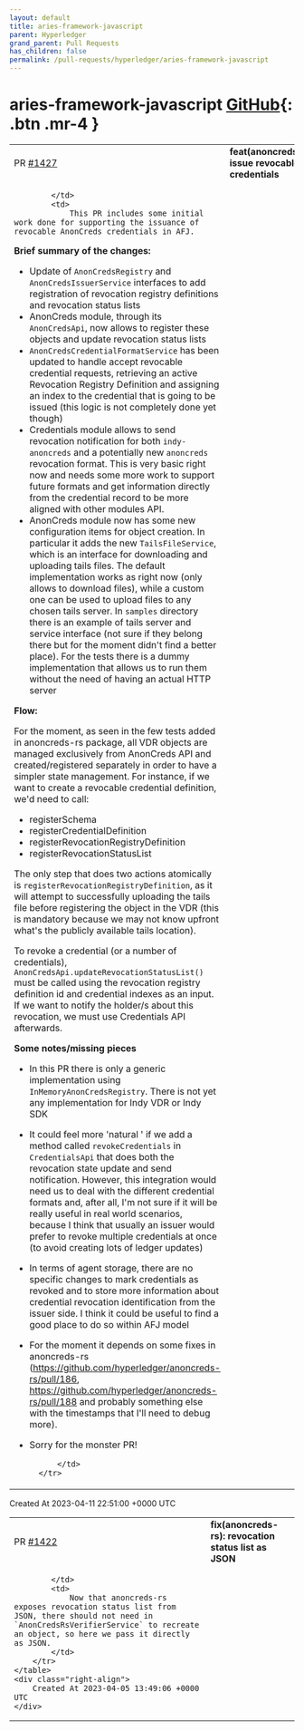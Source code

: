 ```yaml
---
layout: default
title: aries-framework-javascript
parent: Hyperledger
grand_parent: Pull Requests
has_children: false
permalink: /pull-requests/hyperledger/aries-framework-javascript
---
```


# aries-framework-javascript <span class="fs-3 right-align">[GitHub](https://github.com/hyperledger/aries-framework-javascript){: .btn .mr-4 }</span>


<div>
    <table>
        <tr>
            <td>
                PR <a href="https://github.com/hyperledger/aries-framework-javascript/pull/1427" class=".btn">#1427</a>
            </td>
            <td>
                <b>
                    feat(anoncreds): issue revocable credentials
                </b>
            </td>
        </tr>
        <tr>
            <td>
                
            </td>
            <td>
                This PR includes some initial work done for supporting the issuance of revocable AnonCreds credentials in AFJ. 

**Brief summary of the changes:**

- Update of `AnonCredsRegistry` and `AnonCredsIssuerService` interfaces to add registration of revocation registry definitions and revocation status lists 
- AnonCreds module, through its `AnonCredsApi`, now allows to register these objects and update revocation status lists
- `AnonCredsCredentialFormatService` has been updated to handle accept revocable credential requests, retrieving an active Revocation Registry Definition and assigning an index to the credential that is going to be issued (this logic is not completely done yet though)
- Credentials module allows to send revocation notification for both `indy-anoncreds` and a potentially new `anoncreds` revocation format. This is very basic right now and needs some more work to support future formats and get information directly from the credential record to be more aligned with other modules API.
- AnonCreds module now has some new configuration items for object creation. In particular it adds the new `TailsFileService`, which is an interface for downloading and uploading tails files. The default implementation works as right now (only allows to download files), while a custom one can be used to upload files to any chosen tails server. In `samples` directory there is an example of tails server and service interface (not sure if they belong there but for the moment didn't find a better place). For the tests there is a dummy implementation that allows us to run them without the need of having an actual HTTP server

**Flow:**

For the moment, as seen in the few tests added in anoncreds-rs package, all VDR objects are managed exclusively from AnonCreds API and created/registered separately in order to have a simpler state management. For instance, if we want to create a revocable credential definition, we'd need to call:
- registerSchema
- registerCredentialDefinition
- registerRevocationRegistryDefinition
- registerRevocationStatusList

The only step that does two actions atomically is `registerRevocationRegistryDefinition`, as it will attempt to successfully uploading the tails file before registering the object in the VDR (this is mandatory because we may not know upfront what's the publicly available tails location).

To revoke a credential (or a number of credentials), `AnonCredsApi.updateRevocationStatusList()` must be called using the revocation registry definition id and credential indexes as an input.  If we want to notify the holder/s about this revocation, we must use Credentials API afterwards.

**Some notes/missing pieces**

- In this PR there is only a generic implementation using `InMemoryAnonCredsRegistry`. There is not yet any implementation for Indy VDR or Indy SDK
- It could feel more 'natural ' if we add a method called `revokeCredentials` in `CredentialsApi` that does both the revocation state update and send notification. However, this integration would need us to deal with the different credential formats and, after all, I'm not sure if it will be really useful in real world scenarios, because I think that usually an issuer would prefer to revoke multiple credentials at once (to avoid creating lots of ledger updates)
- In terms of agent storage, there are no specific changes to mark credentials as revoked and to store more information about credential revocation identification from the issuer side. I think it could be useful to find a good place to do so within AFJ model
- For the moment it depends on some fixes in anoncreds-rs (https://github.com/hyperledger/anoncreds-rs/pull/186, https://github.com/hyperledger/anoncreds-rs/pull/188 and probably something else with the timestamps that I'll need to debug more).
- Sorry for the monster PR!


            </td>
        </tr>
    </table>
    <div class="right-align">
        Created At 2023-04-11 22:51:00 +0000 UTC
    </div>
</div>

<div>
    <table>
        <tr>
            <td>
                PR <a href="https://github.com/hyperledger/aries-framework-javascript/pull/1422" class=".btn">#1422</a>
            </td>
            <td>
                <b>
                    fix(anoncreds-rs): revocation status list as JSON
                </b>
            </td>
        </tr>
        <tr>
            <td>
                
            </td>
            <td>
                Now that anoncreds-rs exposes revocation status list from JSON, there should not need in `AnonCredsRsVerifierService` to recreate an object, so here we pass it directly as JSON.
            </td>
        </tr>
    </table>
    <div class="right-align">
        Created At 2023-04-05 13:49:06 +0000 UTC
    </div>
</div>

